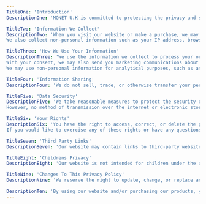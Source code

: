 ```yaml
---
TitleOne: 'Introduction'
DescriptionOne: 'MONET U.K is committed to protecting the privacy and security of your personal information. This Privacy Policy outlines how we collect, use, disclose, and protect the information you provide when using our website or purchasing our products.'

TitleTwo: 'Information We Collect'
DescriptionTwo: 'When you visit our website or make a purchase, we may collect personal information such as your name, email address, shipping address, billing address, phone number, and payment details.
We also collect non-personal information such as your IP address, browser type, operating system, and browsing behavior through the use of cookies and similar technologies.'

TitleThree: 'How We Use Your Information'
DescriptionThree: 'We use the information we collect to process your orders, communicate with you about your purchases, provide customer support, and improve our products and services.
With your consent, we may also send you marketing communications about our products, promotions, and special offers.
We may use non-personal information for analytical purposes, such as analyzing website traffic and user behavior to improve our website and marketing efforts.'

TitleFour: 'Information Sharing'
DescriptionFour: 'We do not sell, trade, or otherwise transfer your personal information to third parties without your consent, except as necessary to fulfill your orders or as required by law. We may share your personal information with third-party service providers who assist us in operating our website, conducting our business, or servicing you, as long as those parties agree to keep this information confidential. We may also disclose your information when we believe it is necessary to comply with the law, enforce our website policies, or protect our or others rights, property, or safety.'

TitleFive: 'Data Security'
DescriptionFive: 'We take reasonable measures to protect the security of your personal information and prevent unauthorized access, disclosure, alteration, or destruction.
However, no method of transmission over the internet or electronic storage is 100% secure, and we cannot guarantee the absolute security of your information.'

TitleSix: 'Your Rights'
DescriptionSix: 'You have the right to access, correct, or delete the personal information we hold about you. You may also have the right to restrict or object to certain types of processing.
If you would like to exercise any of these rights or have any questions about our use of your information, please contact us at contact@monetuk.com.'

TitleSeven: 'Third Party Links'
DescriptionSeven: 'Our website may contain links to third-party websites or services that are not owned or controlled by us. We are not responsible for the privacy practices or content of these third-party sites.'

TitleEight: 'Childrens Privacy'
DescriptionEight: 'Our website is not intended for children under the age of 13, and we do not knowingly collect personal information from children under 13. If you are a parent or guardian and believe that your child has provided us with personal information, please contact us, and we will take steps to remove that information from our systems.'

TitleNine: 'Changes To This Privacy Policy'
DescriptionNine: 'We reserve the right to update, change, or replace any part of this Privacy Policy at any time. We will notify you of any changes by posting the new Privacy Policy on this page.'

DescriptionTen: 'By using our website and/or purchasing our products, you consent to the collection and use of your information as described in this Privacy Policy.'
---
```




